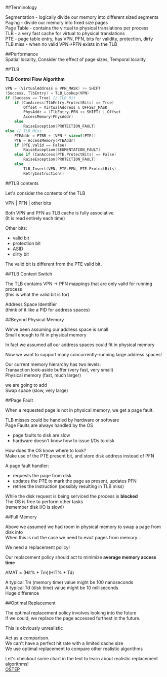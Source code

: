 ##Terminology  
  
Segmentation - logically divide our memory into different sized segments  
Paging - divide our memory into fixed size pages  
Page Table - contains the virtual to physical translations per process  
TLB - a very fast cache for virtual to physical translations  
PTE - page table entry, has VPN, PFN, bits for validity, protection, dirty  
TLB miss - when no valid VPN->PFN exists in the TLB  
  
##Performance  
Spatial locality, Consider the effect of page sizes, Temporal locality  
  
  
##TLB    
  
__TLB Control Flow Algorithm__    
  
```c    
VPN = (VirtualAddress & VPN_MASK) >> SHIFT    
(Success, TlbEntry) = TLB_Lookup(VPN)    
if (Success == True) // TLB Hit    
    if (CanAccess(TlbEntry.ProtectBits) == True)    
        Offset = VirtualAddress & OFFSET_MASK    
        PhysAddr = (TlbEntry.PFN << SHIFT) | Offset    
        AccessMemory(PhysAddr)    
    else    
        RaiseException(PROTECTION_FAULT)    
else // TLB Miss    
    PTEAddr = PTBR + (VPN * sizeof(PTE))    
    PTE = AccessMemory(PTEAddr)    
    if (PTE.Valid == False)    
        RaiseException(SEGMENTATION_FAULT)    
    else if (CanAccess(PTE.ProtectBits) == False)    
        RaiseException(PROTECTION_FAULT)    
    else    
        TLB_Insert(VPN, PTE.PFN, PTE.ProtectBits)    
        RetryInstruction()    
```    
  
  
##TLB contents  
  
Let's consider the contents of the TLB  
  
VPN  |  PFN  |  other bits  
  
Both VPN and PFN as TLB cache is fully associative  
(It is read entirely each time)  
  
Other bits:  
- valid bit  
- protection bit  
- ASID  
- dirty bit  
  
The valid bit is different from the PTE valid bit.  
  
  
##TLB Context Switch  
  
The TLB contains VPN -> PFN mappings that are only valid for running process  
(this is what the valid bit is for)  
  
Address Space Identifier  
(think of it like a PID for address spaces)  
  
  
##Beyond Physical Memory  
  
We've been assuming our address space is small  
Small enough to fit in physical memory  
  
In fact we assumed all our address spaces could fit in physical memory  
  
Now we want to support many concurrently-running large address spaces!  
  
Our current memory hierarchy has two levels:  
Transaction look-aside buffer (very fast, very small)  
Physical memory (fast, much larger)  
  
we are going to add  
Swap space (slow, very large)  
  
  
##Page Fault  
  
When a requested page is not in physical memory, we get a page fault.  
  
TLB misses could be handled by hardware or software  
Page Faults are always handled by the OS  
- page faults to disk are slow  
- hardware doesn't know how to issue I/Os to disk  
  
How does the OS know where to look?  
Make use of the PTE present bit, and store disk address instead of PFN  
  
A page fault handler:   
- requests the page from disk  
- updates the PTE to mark the page as present, updates PFN  
- retries the instruction (possibly resulting in TLB miss)  
  
While the disk request is being serviced the process is __blocked__  
The OS is free to perform other tasks  
(remember disk I/O is slow!)  
  
  
##Full Memory  
  
Above we assumed we had room in physical memory to swap a page from disk into  
When this is not the case we need to evict pages from memory...  
  
We need a replacement policy!  
  
Our replacement policy should act to minimize __average memory access time__  
  
AMAT = (Hit% * Tm)(HIT% * Td)  
  
A typical Tm (memory time) value might be 100 nanoseconds  
A typical Td (disk time) value might be 10 milliseconds  
Huge difference  
  
  
##Optimal Replacement  
  
The optimal replacement policy involves looking into the future  
If we could, we replace the page accessed furthest in the future.  
  
This is obviously unrealistic  
  
Act as a comparison.  
We can't have a perfect hit rate with a limited cache size  
We use optimal replacement to compare other realistic algorithms  
  
Let's checkout some chart in the text to learn about realistic replacement algorithms!  
[OSTEP](http://pages.cs.wisc.edu/~remzi/OSTEP/vm-beyondphys-policy.pdf)  
  
